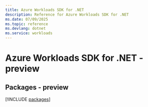 ```yaml
---
title: Azure Workloads SDK for .NET
description: Reference for Azure Workloads SDK for .NET
ms.date: 07/09/2025
ms.topic: reference
ms.devlang: dotnet
ms.service: workloads
---
```

# Azure Workloads SDK for .NET - preview
## Packages - preview
[!INCLUDE [packages](workloads-index.md)]